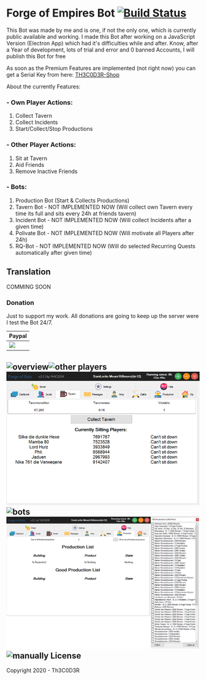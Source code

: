 
# **Forge of Empires Bot** [![Build Status](https://travis-ci.com/Th3C0D3R/FoBCS.svg?token=RwyETmryp2rK95JJsgYq&branch=master)](https://travis-ci.com/Th3C0D3R/FoBCS)

This Bot was made by me and is one, if not the only one, which is currently public available and working.
I made this Bot after working on a JavaScript Version (Electron App) which had it's difficulties while and after. Know, after a Year of development, lots of trial and error and 0 banned Accounts, I will publish this Bot for free

As soon as the Premium Features are implemented (not right now) you can get a Serial Key from here: [TH3C0D3R-Shop](https://th3c0d3r.selly.store/)

About the currently Features:
### - Own Player Actions:
1. Collect Tavern
2. Collect Incidents
3. Start/Collect/Stop Productions
### - Other Player Actions:
1. Sit at Tavern
2. Aid Friends
3. Remove Inactive Friends
### - Bots:
1. Production Bot (Start &amp; Collects Productions)
2. Tavern Bot - NOT IMPLEMENTED NOW (Will collect own Tavern every time its full and sits every 24h at friends tavern)
3. Incident Bot - NOT IMPLEMENTED NOW (Will collect Incidents after a given time)
4. Polivate Bot - NOT IMPLEMENTED NOW (Will motivate all Players after 24h)
5. RQ-Bot - NOT IMPLEMENTED NOW (Will do selected Recurring Quests automatically after given time)

## Translation

COMMING SOON

### Donation
Just to support my work. All donations are going to keep up the server were I test the Bot 24/7.

| Paypal |
| ------ |
| [![](https://www.paypalobjects.com/en_US/i/btn/btn_donateCC_LG.gif)](https://www.paypal.com/cgi-bin/webscr?cmd=_s-xclick&hosted_button_id=G2D7BK2E7WJZY) 
![overview](https://github.com/Th3C0D3R/FoBCS/blob/master/Overview.png)![other players](https://github.com/Th3C0D3R/FoBCS/blob/master/OtherPlayers.png)
![tavern](https://github.com/Th3C0D3R/FoBCS/blob/master/Tavern.png)![bots](https://github.com/Th3C0D3R/FoBCS/blob/master/Bots.png)![production](https://github.com/Th3C0D3R/FoBCS/blob/master/Production.png)![manually](https://github.com/Th3C0D3R/FoBCS/blob/master/Manually.png)
License
-------
Copyright 2020 - Th3C0D3R
